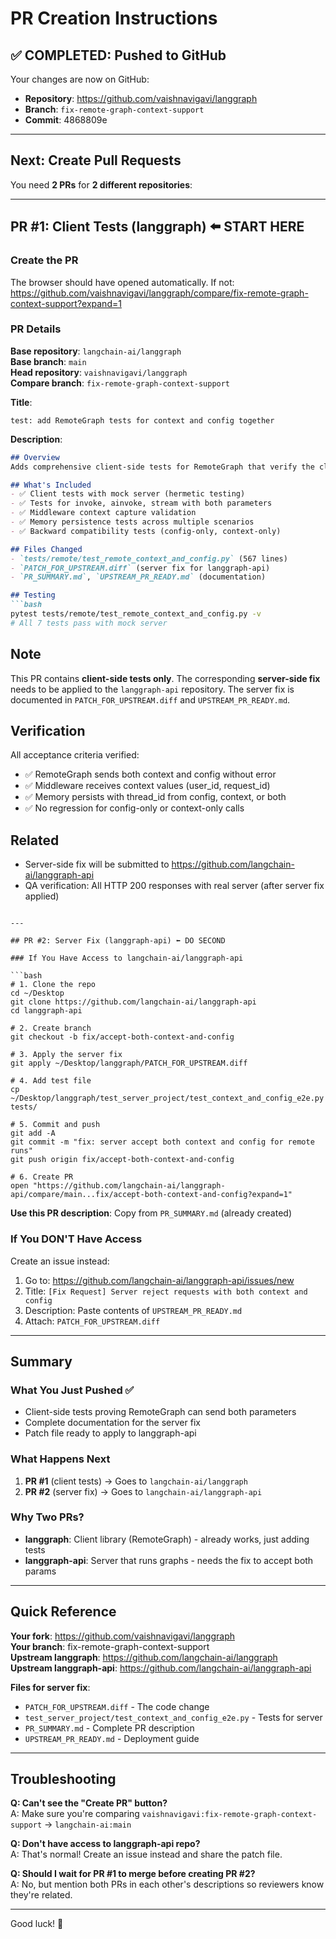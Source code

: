 # PR Creation Instructions

## ✅ COMPLETED: Pushed to GitHub

Your changes are now on GitHub:
- **Repository**: https://github.com/vaishnavigavi/langgraph
- **Branch**: `fix-remote-graph-context-support`
- **Commit**: 4868809e

---

## Next: Create Pull Requests

You need **2 PRs** for **2 different repositories**:

---

## PR #1: Client Tests (langgraph) ⬅️ START HERE

### Create the PR
The browser should have opened automatically. If not:
https://github.com/vaishnavigavi/langgraph/compare/fix-remote-graph-context-support?expand=1

### PR Details

**Base repository**: `langchain-ai/langgraph`  
**Base branch**: `main`  
**Head repository**: `vaishnavigavi/langgraph`  
**Compare branch**: `fix-remote-graph-context-support`

**Title**:
```
test: add RemoteGraph tests for context and config together
```

**Description**:
```markdown
## Overview
Adds comprehensive client-side tests for RemoteGraph that verify the client can properly send both `context` and `config` parameters together.

## What's Included
- ✅ Client tests with mock server (hermetic testing)
- ✅ Tests for invoke, ainvoke, stream with both parameters
- ✅ Middleware context capture validation
- ✅ Memory persistence tests across multiple scenarios
- ✅ Backward compatibility tests (config-only, context-only)

## Files Changed
- `tests/remote/test_remote_context_and_config.py` (567 lines)
- `PATCH_FOR_UPSTREAM.diff` (server fix for langgraph-api)
- `PR_SUMMARY.md`, `UPSTREAM_PR_READY.md` (documentation)

## Testing
```bash
pytest tests/remote/test_remote_context_and_config.py -v
# All 7 tests pass with mock server
```

## Note
This PR contains **client-side tests only**. The corresponding **server-side fix** needs to be applied to the `langgraph-api` repository. The server fix is documented in `PATCH_FOR_UPSTREAM.diff` and `UPSTREAM_PR_READY.md`.

## Verification
All acceptance criteria verified:
- ✅ RemoteGraph sends both context and config without error
- ✅ Middleware receives context values (user_id, request_id)
- ✅ Memory persists with thread_id from config, context, or both
- ✅ No regression for config-only or context-only calls

## Related
- Server-side fix will be submitted to https://github.com/langchain-ai/langgraph-api
- QA verification: All HTTP 200 responses with real server (after server fix applied)
```

---

## PR #2: Server Fix (langgraph-api) ⬅️ DO SECOND

### If You Have Access to langchain-ai/langgraph-api

```bash
# 1. Clone the repo
cd ~/Desktop
git clone https://github.com/langchain-ai/langgraph-api
cd langgraph-api

# 2. Create branch
git checkout -b fix/accept-both-context-and-config

# 3. Apply the server fix
git apply ~/Desktop/langgraph/PATCH_FOR_UPSTREAM.diff

# 4. Add test file
cp ~/Desktop/langgraph/test_server_project/test_context_and_config_e2e.py tests/

# 5. Commit and push
git add -A
git commit -m "fix: server accept both context and config for remote runs"
git push origin fix/accept-both-context-and-config

# 6. Create PR
open "https://github.com/langchain-ai/langgraph-api/compare/main...fix/accept-both-context-and-config?expand=1"
```

**Use this PR description**: Copy from `PR_SUMMARY.md` (already created)

### If You DON'T Have Access

Create an issue instead:
1. Go to: https://github.com/langchain-ai/langgraph-api/issues/new
2. Title: `[Fix Request] Server reject requests with both context and config`
3. Description: Paste contents of `UPSTREAM_PR_READY.md`
4. Attach: `PATCH_FOR_UPSTREAM.diff`

---

## Summary

### What You Just Pushed ✅
- Client-side tests proving RemoteGraph can send both parameters
- Complete documentation for the server fix
- Patch file ready to apply to langgraph-api

### What Happens Next
1. **PR #1** (client tests) → Goes to `langchain-ai/langgraph`
2. **PR #2** (server fix) → Goes to `langchain-ai/langgraph-api`

### Why Two PRs?
- **langgraph**: Client library (RemoteGraph) - already works, just adding tests
- **langgraph-api**: Server that runs graphs - needs the fix to accept both params

---

## Quick Reference

**Your fork**: https://github.com/vaishnavigavi/langgraph  
**Your branch**: fix-remote-graph-context-support  
**Upstream langgraph**: https://github.com/langchain-ai/langgraph  
**Upstream langgraph-api**: https://github.com/langchain-ai/langgraph-api

**Files for server fix**:
- `PATCH_FOR_UPSTREAM.diff` - The code change
- `test_server_project/test_context_and_config_e2e.py` - Tests for server
- `PR_SUMMARY.md` - Complete PR description
- `UPSTREAM_PR_READY.md` - Deployment guide

---

## Troubleshooting

**Q: Can't see the "Create PR" button?**  
A: Make sure you're comparing `vaishnavigavi:fix-remote-graph-context-support` → `langchain-ai:main`

**Q: Don't have access to langgraph-api repo?**  
A: That's normal! Create an issue instead and share the patch file.

**Q: Should I wait for PR #1 to merge before creating PR #2?**  
A: No, but mention both PRs in each other's descriptions so reviewers know they're related.

---

Good luck! 🚀

